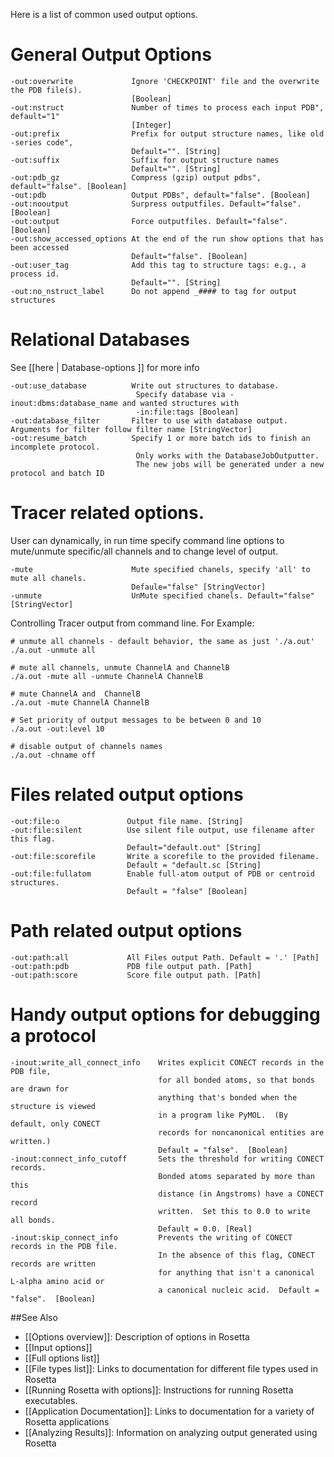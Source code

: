 <!-- --- title: Output Options -->

Here is a list of common used output options.

General Output Options
====

```
-out:overwrite             Ignore 'CHECKPOINT' file and the overwrite the PDB file(s).
                           [Boolean]
-out:nstruct               Number of times to process each input PDB", default="1"
                           [Integer]
-out:prefix                Prefix for output structure names, like old -series code",
                           Default="". [String]
-out:suffix                Suffix for output structure names
                           Default="". [String]
-out:pdb_gz                Compress (gzip) output pdbs", default="false". [Boolean]
-out:pdb                   Output PDBs", default="false". [Boolean]
-out:nooutput              Surpress outputfiles. Default="false". [Boolean]
-out:output                Force outputfiles. Default="false". [Boolean]
-out:show_accessed_options At the end of the run show options that has been accessed
                           Default="false". [Boolean]
-out:user_tag              Add this tag to structure tags: e.g., a process id.
                           Default="". [String]
-out:no_nstruct_label      Do not append _#### to tag for output structures
```

Relational Databases
====================
See [[here | Database-options ]] for more info
```
-out:use_database          Write out structures to database.
                            Specify database via -inout:dbms:database_name and wanted structures with
                            -in:file:tags [Boolean]
-out:database_filter       Filter to use with database output.  Arguments for filter follow filter name [StringVector]
-out:resume_batch          Specify 1 or more batch ids to finish an incomplete protocol.
                            Only works with the DatabaseJobOutputter.
                            The new jobs will be generated under a new protocol and batch ID
```

Tracer related options.
=======================

User can dynamically, in run time specify command line options to mute/unmute specific/all channels and to change level of output.

```
-mute                      Mute specified chanels, specify 'all' to mute all chanels.
                           Defaule="false" [StringVector]
-unmute                    UnMute specified chanels. Default="false" [StringVector]
```

Controlling Tracer output from command line. For Example:

```
# unmute all channels - default behavior, the same as just './a.out'
./a.out -unmute all

# mute all channels, unmute ChannelA and ChannelB
./a.out -mute all -unmute ChannelA ChannelB

# mute ChannelA and  ChannelB
./a.out -mute ChannelA ChannelB

# Set priority of output messages to be between 0 and 10
./a.out -out:level 10

# disable output of channels names
./a.out -chname off
```

Files related output options
============================

```
-out:file:o               Output file name. [String]
-out:file:silent          Use silent file output, use filename after this flag.
                          Default="default.out" [String]
-out:file:scorefile       Write a scorefile to the provided filename.
                          Default = "default.sc [String]
-out:file:fullatom        Enable full-atom output of PDB or centroid structures.
                          Default = "false" [Boolean]
```

Path related output options
===========================

```
-out:path:all             All Files output Path. Default = '.' [Path]
-out:path:pdb             PDB file output path. [Path]
-out:path:score           Score file output path. [Path]

```

Handy output options for debugging a protocol
=============================================

```
-inout:write_all_connect_info    Writes explicit CONECT records in the PDB file,
                                 for all bonded atoms, so that bonds are drawn for
                                 anything that's bonded when the structure is viewed
                                 in a program like PyMOL.  (By default, only CONECT
                                 records for noncanonical entities are written.)
                                 Default = "false".  [Boolean]
-inout:connect_info_cutoff       Sets the threshold for writing CONECT records.
                                 Bonded atoms separated by more than this
                                 distance (in Angstroms) have a CONECT record
                                 written.  Set this to 0.0 to write all bonds.
                                 Default = 0.0. [Real]
-inout:skip_connect_info         Prevents the writing of CONECT records in the PDB file.
                                 In the absence of this flag, CONECT records are written
                                 for anything that isn't a canonical L-alpha amino acid or
                                 a canonical nucleic acid.  Default = "false".  [Boolean]
```

##See Also

* [[Options overview]]: Description of options in Rosetta
* [[Input options]]
* [[Full options list]]
* [[File types list]]: Links to documentation for different file types used in Rosetta
* [[Running Rosetta with options]]: Instructions for running Rosetta executables.
* [[Application Documentation]]: Links to documentation for a variety of Rosetta applications
* [[Analyzing Results]]: Information on analyzing output generated using Rosetta